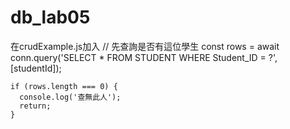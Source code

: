# db_lab05
在crudExample.js加入
// 先查詢是否有這位學生
    const rows = await conn.query('SELECT * FROM STUDENT WHERE Student_ID = ?', [studentId]);

    if (rows.length === 0) {
      console.log('查無此人');
      return;
    }
